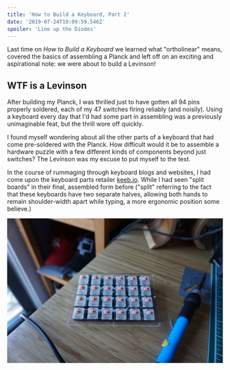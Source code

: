 ```yaml
---
title: 'How to Build a Keyboard, Part 2'
date: '2019-07-24T19:09:59.546Z'
spoiler: 'Line up the Diodes'
---
```


Last time on _How to Build a Keyboard_ we learned what "ortholinear" means, covered the basics of assembling a Planck and left off on an exciting and aspirational note: we were about to build a Levinson!

## WTF is a Levinson

After building my Planck, I was thrilled just to have gotten all 94 pins properly soldered, each of my 47 switches firing reliably (and noisily). Using a keyboard every day that I'd had some part in assembling was a previously unimaginable feat, but the thrill wore off quickly.

I found myself wondering about all the other parts of a keyboard that had come pre-soldered with the Planck. How difficult would it be to assemble a hardware puzzle with a few different kinds of components beyond just switches? The Levinson was my excuse to put myself to the test.

In the course of rummaging through keyboard blogs and websites, I had come upon the keyboard parts retailer [keeb.io](https://keeb.io). While I had seen "split boards" in their final, assembled form before ("split" referring to the fact that these keyboards have two separate halves, allowing both hands to remain shoulder-width apart while typing, a more ergonomic position some believe.)

![](./levinson1.jpg)

